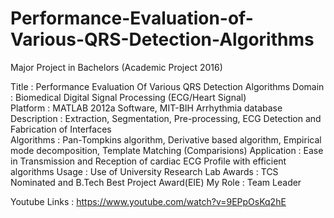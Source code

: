 # Performance-Evaluation-of-Various-QRS-Detection-Algorithms
Major Project in Bachelors (Academic Project 2016)    

Title         :   Performance Evaluation Of Various QRS Detection Algorithms 
Domain        :   Biomedical Digital Signal Processing (ECG/Heart Signal)    
Platform      :   MATLAB 2012a Software, MIT-BIH Arrhythmia database    
Description   :   Extraction, Segmentation, Pre-processing, ECG Detection and Fabrication of Interfaces    
Algorithms    :   Pan-Tompkins algorithm, Derivative based algorithm, Empirical mode decomposition, Template Matching (Comparisions)
Application   :   Ease in Transmission and Reception of cardiac ECG Profile with efficient algorithms 
Usage         :   Use of University Research Lab
Awards        :   TCS Nominated and B.Tech Best Project Award(EIE) 
My Role       :   Team Leader

Youtube Links :   https://www.youtube.com/watch?v=9EPpOsKq2hE
